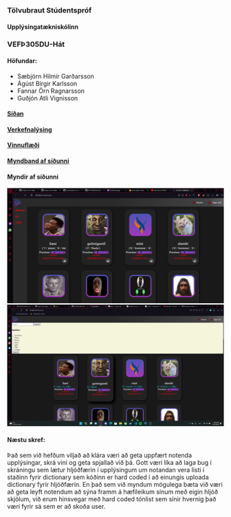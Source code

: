 ### Tölvubraut Stúdentspróf

#### Upplýsingatækniskólinn

### VEFÞ305DU-Hát
#### Höfundar:
- Sæbjörn Hilmir Garðarsson
- Ágúst Birgir Karlsson
- Fannar Örn Ragnarsson
- Guðjón Atli Vignisson
#### [Síðan]()
#### [Verkefnalýsing](https://github.com/Vef2-musc/Lysing-Verkefnis)
#### [Vinnuflæði](https://youtu.be/qlpwqIV6Uvg)
#### [Myndband af síðunni](https://youtu.be/lIksAMM6nEA)

#### Myndir af síðunni

![allt img](https://github.com/Vef2-musc/Project-Lets-Make-Music/blob/main/Myndir/vefsida.png?raw=true)
![sýu img](https://github.com/Vef2-musc/Project-Lets-Make-Music/blob/main/Myndir/Screenshot%20(2).png?raw=true)

#### Næstu skref:
Það sem við hefðum viljað að klára væri að geta uppfært notenda upplýsingar, skrá vini og geta spjallað við þá. Gott væri líka að laga bug í skráningu sem lætur hljóðfærin í upplýsingum um notandan vera listi í staðinn fyrir dictionary sem kóðinn er hard coded í að einungis uploada dictionary fyrir hljóðfærin. En það sem við myndum mögulega bæta við væri að geta leyft notendum að sýna framm á hæfileikum sínum með eigin hljóð skjölum, við erum hinsvegar með hard coded tónlist sem sínir hvernig það væri fyrir sá sem er að skoða user.